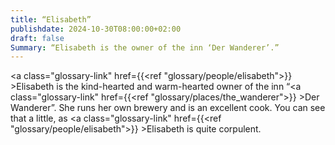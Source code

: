 ```yaml
---
title: “Elisabeth”
publishdate: 2024-10-30T08:00:00+02:00
draft: false
Summary: “Elisabeth is the owner of the inn ‘Der Wanderer’.”
---
```


<a class="glossary-link" href={{<ref "glossary/people/elisabeth">}} >Elisabeth</a> is the kind-hearted and warm-hearted owner of the inn “<a class="glossary-link" href={{<ref "glossary/places/the_wanderer">}} >Der Wanderer</a>”. She runs her own brewery and is an excellent cook. You can see that a little, as <a class="glossary-link" href={{<ref "glossary/people/elisabeth">}} >Elisabeth</a> is quite corpulent.
